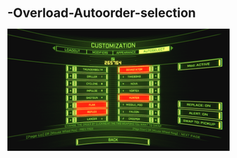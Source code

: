 # -Overload-Autoorder-selection


![1](https://github.com/luponix/-Overload-Autoorder-selection/blob/master/github-ReadMe.PNG)
